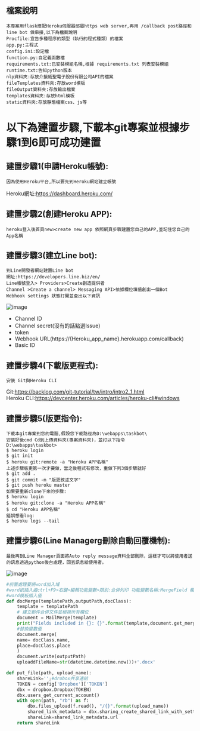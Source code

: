 ## 檔案說明
    本專案用flask搭配Heroku伺服器部屬https web server,再用 /callback post路徑和line bot 做串接,以下為檔案說明
    Procfile:宣告多種程序的類型（執行的程式種類）的檔案
    app.py:主程式
    config.ini:設定檔
    function.py:自定義函數檔
    requirements.txt:已安裝模組名稱,根據 requirements.txt 列表安裝模組
    runtime.txt:告知python版本
    nlp資料夾:存放介接威聖電子股份有限公司API的檔案
    fileTemplates資料夾:存放word模板
    fileOutput資料夾:存放輸出檔案
    templates資料夾:存放html模板
    static資料夾:存放靜態檔案css、js等
# 以下為建置步驟,下載本git專案並根據步驟1到6即可成功建置
## 建置步驟1(申請Heroku帳號):
    因為使用Heroku平台,所以要先到Heroku網站建立帳號
Heroku網址:<https://dashboard.heroku.com/>
## 建置步驟2(創建Heroku APP):
    heroku登入後首頁new>create new app 依照網頁步驟建置您自己的APP,並記住您自己的App名稱
## 建置步驟3(建立Line bot):
    到Line開發者網站建置Line bot
    網址:https://developers.line.biz/en/
    Line帳號登入> Providers>Create創造提供者
    Channel >Create a channel> Messaging API>依據欄位填值創出一個Bot
    Webhook settings 狀態打開並查出以下資訊
![image](https://github.com/harry83528/taskQALineBot/blob/master/messageImage_1578628507824.jpg)

*  Channel ID
*  Channel secret(沒有的話點選Issue)
*  token
*  Webhook URL(https://{Heroku_app_name}.herokuapp.com/callback)
*  Basic ID
## 建置步驟4(下載版更程式):
    安裝 Git與Heroku CLI
Git:<https://backlog.com/git-tutorial/tw/intro/intro2_1.html> <br>
Heroku CLI:<https://devcenter.heroku.com/articles/heroku-cli#windows>
## 建置步驟5(版更指令):
    下載本git專案到您的電腦,假設您下載路徑為D:\webapps\taskbot\
    安裝好後cmd Cd到上傳資料夾(專案資料夾)，並打以下指令
    D:\webapps\taskbot>
    $ heroku login
    $ git init
    $ heroku git:remote -a "Heroku APP名稱"
    上述步驟版更第一次才要做，當之後程式有修改，重做下列3個步驟就好
    $ git add .
    $ git commit -m "版更敘述文字"
    $ git push heroku master
    如果要重新clone下來的步驟:
    $ heroku login
    $ heroku git:clone -a "Heroku APP名稱"
    $ cd "Heroku APP名稱"
    錯誤想看log:
    $ heroku logs --tail
## 建置步驟6(Line Managerg刪除自動回覆機制):
    最後再到Line Manager頁面將Auto reply message資料全部刪除，這樣才可以將使用者送的訊息透過python後台處理，回丟訊息給使用者。
![image](https://github.com/harry83528/taskQALineBot/blob/master/messageImage_1578626946104.jpg)

```python
#前置處理要將word加入域
#word欲插入處ctrl+F9>右鍵>編輯功能變數>類別:合併列印 功能變數名稱:MergeField 欄位名稱:變數名 格式:無
#word模板插入值
def docMerge(templatePath,outputPath,docClass):
    template = templatePath
    # 建立郵件合併文件並檢視所有欄位
    document = MailMerge(template)
    print("Fields included in {}: {}".format(template,document.get_merge_fields()))
    #替換變數值
    document.merge(
    name= docClass.name,
    place=docClass.place
    )
    document.write(outputPath)
    uploaddFileName=str(datetime.datetime.now())+'.docx'
```

```python
def put_file(path, upload_name):
    shareLink='';#drobox共享連結
    TOKEN = config['Dropbox']['TOKEN']
    dbx = dropbox.Dropbox(TOKEN)
    dbx.users_get_current_account()
    with open(path, "rb") as f:
        dbx.files_upload(f.read(), "/{}".format(upload_name))
        shared_link_metadata = dbx.sharing_create_shared_link_with_settings('/'+upload_name)
        shareLink=shared_link_metadata.url
    return shareLink
```
